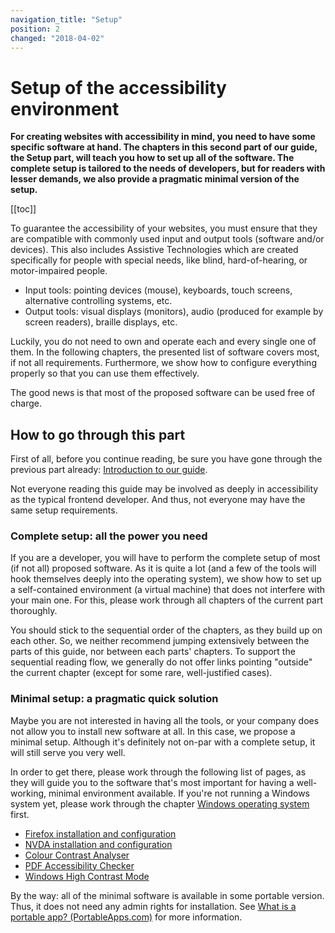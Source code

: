 ```yaml
---
navigation_title: "Setup"
position: 2
changed: "2018-04-02"
---
```


# Setup of the accessibility environment

**For creating websites with accessibility in mind, you need to have some specific software at hand. The chapters in this second part of our guide, the Setup part, will teach you how to set up all of the software. The complete setup is tailored to the needs of developers, but for readers with lesser demands, we also provide a pragmatic minimal version of the setup.**

[[toc]]

To guarantee the accessibility of your websites, you must ensure that they are compatible with commonly used input and output tools (software and/or devices). This also includes Assistive Technologies which are created specifically for people with special needs, like blind, hard-of-hearing, or motor-impaired people.

- Input tools: pointing devices (mouse), keyboards, touch screens, alternative controlling systems, etc.
- Output tools: visual displays (monitors), audio (produced for example by screen readers), braille displays, etc.

Luckily, you do not need to own and operate each and every single one of them. In the following chapters, the presented list of software covers most, if not all requirements. Furthermore, we show how to configure everything properly so that you can use them effectively.

The good news is that most of the proposed software can be used free of charge.

## How to go through this part

First of all, before you continue reading, be sure you have gone through the previous part already: [Introduction to our guide](/introduction).

Not everyone reading this guide may be involved as deeply in accessibility as the typical frontend developer. And thus, not everyone may have the same setup requirements.

### Complete setup: all the power you need

If you are a developer, you will have to perform the complete setup of most (if not all) proposed software. As it is quite a lot (and a few of the tools will hook themselves deeply into the operating system), we show how to set up a self-contained environment (a virtual machine) that does not interfere with your main one. For this, please work through all chapters of the current part thoroughly.

You should stick to the sequential order of the chapters, as they build up on each other. So, we neither recommend jumping extensively between the parts of this guide, nor between each parts' chapters. To support the sequential reading flow, we generally do not offer links pointing "outside" the current chapter (except for some rare, well-justified cases).

### Minimal setup: a pragmatic quick solution

Maybe you are not interested in having all the tools, or your company does not allow you to install new software at all. In this case, we propose a minimal setup. Although it's definitely not on-par with a complete setup, it will still serve you very well.

In order to get there, please work through the following list of pages, as they will guide you to the software that's most important for having a well-working, minimal environment available. If you're not running a Windows system yet, please work through the chapter [Windows operating system](/setup/windows) first.

- [Firefox installation and configuration](/setup/browsers/firefox)
- [NVDA installation and configuration](/setup/screen-readers/nvda)
- [Colour Contrast Analyser](/setup/helper-tools/colour-contrast-analyser)
- [PDF Accessibility Checker](/setup/helper-tools/pdf-accessibility-checker)
- [Windows High Contrast Mode](/setup/helper-tools/high-contrast-mode)

By the way: all of the minimal software is available in some portable version. Thus, it does not need any admin rights for installation. See [What is a portable app? (PortableApps.com)](https://portableapps.com/about/what_is_a_portable_app) for more information.
